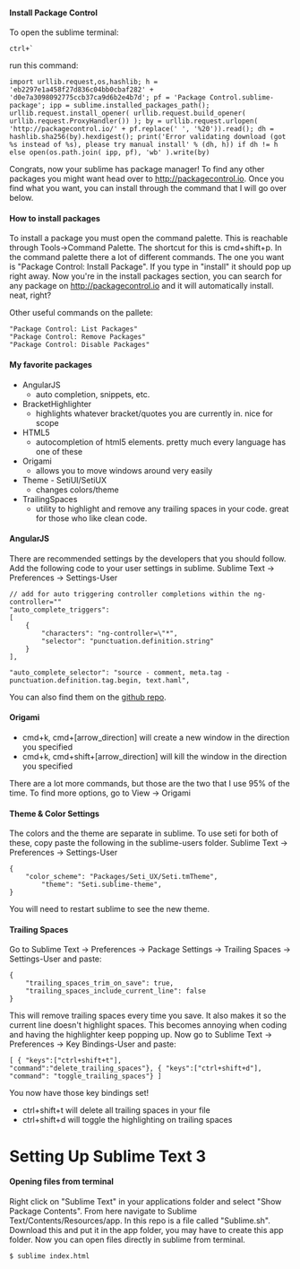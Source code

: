 #### Install Package Control

To open the sublime terminal:

    ctrl+`
  
run this command:
  
    import urllib.request,os,hashlib; h = 'eb2297e1a458f27d836c04bb0cbaf282' + 'd0e7a3098092775ccb37ca9d6b2e4b7d'; pf = 'Package Control.sublime-package'; ipp = sublime.installed_packages_path(); urllib.request.install_opener( urllib.request.build_opener( urllib.request.ProxyHandler()) ); by = urllib.request.urlopen( 'http://packagecontrol.io/' + pf.replace(' ', '%20')).read(); dh = hashlib.sha256(by).hexdigest(); print('Error validating download (got %s instead of %s), please try manual install' % (dh, h)) if dh != h else open(os.path.join( ipp, pf), 'wb' ).write(by)
  
Congrats, now your sublime has package manager! To find any other packages you might want head over to http://packagecontrol.io. Once you find what you want, you can install through the command that I will go over below.


#### How to install packages

To install a package you must open the command palette. This is reachable through Tools->Command Palette. The shortcut for this is cmd+shift+p. In the command palette there a lot of different commands. The one you want is "Package Control: Install Package". If you type in "install" it should pop up right away. Now you're in the install packages section, you can search for any package on http://packagecontrol.io and it will automatically install. neat, right?

Other useful commands on the pallete:

<pre><code>"Package Control: List Packages"
"Package Control: Remove Packages"
"Package Control: Disable Packages"
</code></pre>


####  My favorite packages

- AngularJS
  - auto completion, snippets, etc.
- BracketHighlighter
  - highlights whatever bracket/quotes you are currently in. nice for scope
- HTML5
  - autocompletion of html5 elements. pretty much every language has one of these
- Origami
  - allows you to move windows around very easily
- Theme - SetiUI/SetiUX
  - changes colors/theme
- TrailingSpaces
  - utility to highlight and remove any trailing spaces in your code. great for those who like clean code.


#### AngularJS

There are recommended settings by the developers that you should follow. Add the following code to your user settings in sublime. Sublime Text -> Preferences -> Settings-User

    // add for auto triggering controller completions within the ng-controller=""
	"auto_complete_triggers":
    [
        {
            "characters": "ng-controller=\"*",
            "selector": "punctuation.definition.string"
        }
    ],

    "auto_complete_selector": "source - comment, meta.tag - punctuation.definition.tag.begin, text.haml",



You can also find them on the [github repo](https://github.com/angular-ui/AngularJS-sublime-package#user-content-recommended-settings).

#### Origami

- cmd+k, cmd+[arrow_direction] will create a new window in the direction you specified
- cmd+k, cmd+shift+[arrow_direction] will kill the window in the direction you specified

There are a lot more commands, but those are the two that I use 95% of the time. To find more options, go to View -> Origami

#### Theme & Color Settings
The colors and the theme are separate in sublime. To use seti for both of these, copy paste the following in the sublime-users folder. Sublime Text -> Preferences -> Settings-User

<pre><code>{
	"color_scheme": "Packages/Seti_UX/Seti.tmTheme",
    	"theme": "Seti.sublime-theme",
}
</code></pre>



You will need to restart sublime to see the new theme.

#### Trailing Spaces

Go to Sublime Text -> Preferences -> Package Settings -> Trailing Spaces -> Settings-User and paste:

<pre><code>{ 
	"trailing_spaces_trim_on_save": true,
	"trailing_spaces_include_current_line": false 
}
</code></pre>

This will remove trailing spaces every time you save. It also makes it so the current line doesn't highlight spaces. This becomes annoying when coding and having the highlighter keep popping up. Now go to Sublime Text -> Preferences -> Key Bindings-User and paste:
<code><pre>[
	{ "keys":["ctrl+shift+t"], "command":"delete_trailing_spaces"},
	{ "keys":["ctrl+shift+d"], "command": "toggle_trailing_spaces"}
]
</code></pre>

You now have those key bindings set! 
- ctrl+shift+t will delete all trailing spaces in your file
- ctrl+shift+d will toggle the highlighting on trailing spaces

# Setting Up Sublime Text 3

#### Opening files from terminal

Right click on "Sublime Text" in your applications folder and select "Show Package Contents". From here navigate to Sublime Text/Contents/Resources/app. In this repo is a file called "Sublime.sh". Download this and put it in the app folder, you may have to create this app folder. Now you can open files directly in sublime from terminal.
	
    $ sublime index.html	

